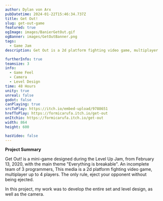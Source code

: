 ```yaml
---
author: Dylan von Arx
pubDatetime: 2024-01-22T15:46:34.737Z
title: Get Out!
slug: get-out-game
featured: true
ogImage: images/BanierGetOut.gif
ogBanner: images/GetOutBanner.png
tags:
  - Game Jam
description: Get Out is a 2d platform fighting video game, multiplayer up to 4 players. The only rule, eject your opponent without being ejected.

furtherInfo: true
teamsize: 3
info:
  - Game Feel
  - Camera
  - Level Design
time: 48 Hours
unity: true
unreal: false
godot: false
canPlaying: true
srcToPlay: https://itch.io/embed-upload/9788651
hrefToPlay: https://formicarufa.itch.io/get-out
onItchio: https://formicarufa.itch.io/get-out
width: 864
height: 600

hasVideo: false
---
```


<b>Project Summary</b>

Get Out! is a mini-game designed during the Level Up Jam, from February 13, 2020, with the main theme "Everything is breakable". An incomplete team of 3 programmers, This media is a 2d platform fighting video game, multiplayer up to 4 players. The only rule, eject your opponent without being ejected.

In this project, my work was to develop the entire set and level design, as well as the camera.
